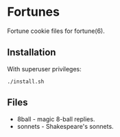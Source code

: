 # Fortunes

Fortune cookie files for fortune(6). 

## Installation
With superuser privileges:

    ./install.sh

## Files

- 8ball - magic 8-ball replies.
- sonnets - Shakespeare's sonnets.
